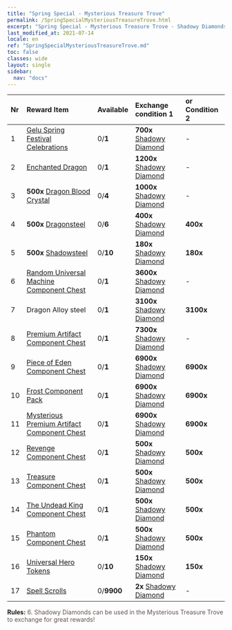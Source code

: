```yaml
---
title: "Spring Special - Mysterious Treasure Trove"
permalink: /SpringSpecialMysteriousTreasureTrove.html
excerpt: "Spring Special - Mysterious Treasure Trove - Shadowy Diamonds can be used in the Mysterious Treasure Trove to exchange for great rewards!."
last_modified_at: 2021-07-14
locale: en
ref: "SpringSpecialMysteriousTreasureTrove.md"
toc: false
classes: wide
layout: single
sidebar:
  nav: "docs"
---
```


  | Nr | Reward Item  |   Available  | Exchange condition 1 | or Condition 2 | 
  |:---|:-------------|:-------------|:---------------------|:---------------| 
  | 1 | [Gelu Spring Festival Celebrations](/Items/con_1039/) | 0/**1** |  **700x** [Shadowy Diamond](/Items/con_554/) | - | 
  | 2 | [Enchanted Dragon](/Items/con_1073/) | 0/**1** |  **1200x** [Shadowy Diamond](/Items/con_554/) | - | 
  | 3 |  **500x** [Dragon Blood Crystal](/Items/con_879/) | 0/**4** |  **1000x** [Shadowy Diamond](/Items/con_554/) | - | 
  | 4 |  **500x** [Dragonsteel](/Items/con_880/) | 0/**6** |  **400x** [Shadowy Diamond](/Items/con_554/) |  **400x**  <i class="fas fa-gem"/> | 
  | 5 |  **500x** [Shadowsteel](/Items/con_881/) | 0/**10** |  **180x** [Shadowy Diamond](/Items/con_554/) |  **180x**  <i class="fas fa-gem"/> | 
  | 6 | [Random Universal Machine Component Chest](/Items/con_1927/) | 0/**1** |  **3600x** [Shadowy Diamond](/Items/con_554/) | - | 
  | 7 |  Dragon Alloy steel | 0/**1** |  **3100x** [Shadowy Diamond](/Items/con_554/) |  **3100x**  <i class="fas fa-gem"/> | 
  | 8 | [Premium Artifact Component Chest](/Items/con_1874/) | 0/**1** |  **7300x** [Shadowy Diamond](/Items/con_554/) | - | 
  | 9 | [Piece of Eden Component Chest](/Items/con_1864/) | 0/**1** |  **6900x** [Shadowy Diamond](/Items/con_554/) |  **6900x**  <i class="fas fa-gem"/> | 
  | 10 | [Frost Component Pack](/Items/con_1352/) | 0/**1** |  **6900x** [Shadowy Diamond](/Items/con_554/) |  **6900x**  <i class="fas fa-gem"/> | 
  | 11 | [Mysterious Premium Artifact Component Chest](/Items/con_1928/) | 0/**1** |  **6900x** [Shadowy Diamond](/Items/con_554/) |  **6900x**  <i class="fas fa-gem"/> | 
  | 12 | [Revenge Component Chest](/Items/con_1386/) | 0/**1** |  **500x** [Shadowy Diamond](/Items/con_554/) |  **500x**  <i class="fas fa-gem"/> | 
  | 13 | [Treasure Component Chest](/Items/con_1383/) | 0/**1** |  **500x** [Shadowy Diamond](/Items/con_554/) |  **500x**  <i class="fas fa-gem"/> | 
  | 14 | [The Undead King Component Chest](/Items/con_1340/) | 0/**1** |  **500x** [Shadowy Diamond](/Items/con_554/) |  **500x**  <i class="fas fa-gem"/> | 
  | 15 | [Phantom Component Chest](/Items/con_1339/) | 0/**1** |  **500x** [Shadowy Diamond](/Items/con_554/) |  **500x**  <i class="fas fa-gem"/> | 
  | 16 | [Universal Hero Tokens](/Items/her_358/) | 0/**10** |  **150x** [Shadowy Diamond](/Items/con_554/) |  **150x**  <i class="fas fa-gem"/> | 
  | 17 | [Spell Scrolls](/Items/con_694/) | 0/**9900** |  **2x** [Shadowy Diamond](/Items/con_554/) | - | 


 **Rules:** <span style="color: #645252">6. Shadowy Diamonds can be used in the Mysterious Treasure Trove to exchange for great rewards! </span><br/>

